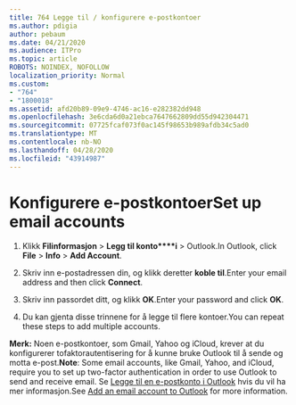 ```yaml
---
title: 764 Legge til / konfigurere e-postkontoer
ms.author: pdigia
author: pebaum
ms.date: 04/21/2020
ms.audience: ITPro
ms.topic: article
ROBOTS: NOINDEX, NOFOLLOW
localization_priority: Normal
ms.custom:
- "764"
- "1800018"
ms.assetid: afd20b89-09e9-4746-ac16-e282382dd948
ms.openlocfilehash: 3e6cda6d0a21ebca7647662809dd55d942304471
ms.sourcegitcommit: 07725fcaf073f0ac145f98653b989afdb34c5ad0
ms.translationtype: MT
ms.contentlocale: nb-NO
ms.lasthandoff: 04/28/2020
ms.locfileid: "43914987"
---
```

# <a name="set-up-email-accounts"></a><span data-ttu-id="8b5c1-102">Konfigurere e-postkontoer</span><span class="sxs-lookup"><span data-stu-id="8b5c1-102">Set up email accounts</span></span>

1. <span data-ttu-id="8b5c1-103">Klikk **Filinformasjon** > **Legg til konto\*\*\*\*i** > Outlook.</span><span class="sxs-lookup"><span data-stu-id="8b5c1-103">In Outlook, click **File** > **Info** > **Add Account**.</span></span>

2. <span data-ttu-id="8b5c1-104">Skriv inn e-postadressen din, og klikk deretter **koble til**.</span><span class="sxs-lookup"><span data-stu-id="8b5c1-104">Enter your email address and then click **Connect**.</span></span>

3. <span data-ttu-id="8b5c1-105">Skriv inn passordet ditt, og klikk **OK**.</span><span class="sxs-lookup"><span data-stu-id="8b5c1-105">Enter your password and click **OK**.</span></span>

4. <span data-ttu-id="8b5c1-106">Du kan gjenta disse trinnene for å legge til flere kontoer.</span><span class="sxs-lookup"><span data-stu-id="8b5c1-106">You can repeat these steps to add multiple accounts.</span></span>

<span data-ttu-id="8b5c1-107">**Merk:** Noen e-postkontoer, som Gmail, Yahoo og iCloud, krever at du konfigurerer tofaktorautentisering for å kunne bruke Outlook til å sende og motta e-post.</span><span class="sxs-lookup"><span data-stu-id="8b5c1-107">**Note**: Some email accounts, like Gmail, Yahoo, and iCloud, require you to set up two-factor authentication in order to use Outlook to send and receive email.</span></span> <span data-ttu-id="8b5c1-108">Se [Legge til en e-postkonto i Outlook](https://support.office.com/article/6e27792a-9267-4aa4-8bb6-c84ef146101b.aspx) hvis du vil ha mer informasjon.</span><span class="sxs-lookup"><span data-stu-id="8b5c1-108">See [Add an email account to Outlook](https://support.office.com/article/6e27792a-9267-4aa4-8bb6-c84ef146101b.aspx) for more information.</span></span>
  